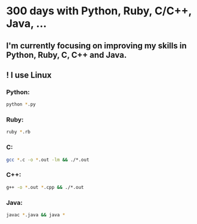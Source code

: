 # 300 days with Python, Ruby, C/C++, Java, ...

## I'm currently focusing on improving my skills in Python, Ruby, C, C++ and Java.

## ! I use Linux

### Python:
```bash
python *.py
```

### Ruby:
```bash
ruby *.rb
```

### C:
```bash
gcc *.c -o *.out -lm && ./*.out
```

### C++:
```bash
g++ -o *.out *.cpp && ./*.out
```

### Java:
```bash
javac *.java && java *
```

